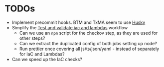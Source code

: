 # TODOs

* Implement precommit hooks. BTM and TxMA seem to use [Husky](https://typicode.github.io/husky)
* Simplify the [Test and validate iac and lambdas](../.github/workflows/test-and-validate.yml) workflow
    * Can we use an `npm` script for the checkov step, as they are used for other steps?
    * Can we extract the duplicated config of both jobs setting up node?
    * Run prettier once covering all js/ts/json/yaml - instead of separately for IaC and Lambdas?
* Can we speed up the IaC checks?
